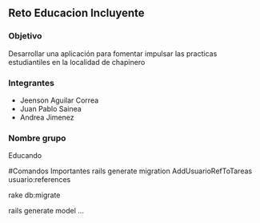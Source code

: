 ## Reto Educacion Incluyente

### Objetivo

Desarrollar una aplicación para fomentar impulsar las practicas estudiantiles en la localidad de chapinero

### Integrantes

- Jeenson Aguilar Correa
- Juan Pablo Sainea
- Andrea Jimenez

### Nombre grupo

Educando


#Comandos Importantes
rails generate migration AddUsuarioRefToTareas usuario:references

rake db:migrate

rails generate model ...
